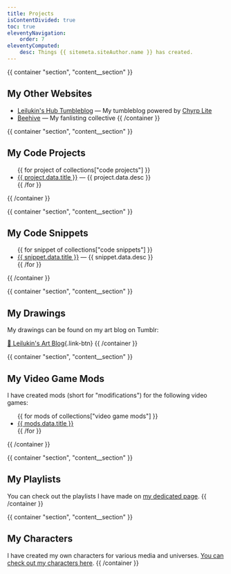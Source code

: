 ```yaml
---
title: Projects
isContentDivided: true
toc: true
eleventyNavigation:
    order: 7
eleventyComputed:
    desc: Things {{ sitemeta.siteAuthor.name }} has created.
---
```


{{ container "section", "content__section" }}
## My Other Websites
* [Leilukin's Hub Tumbleblog](https://tumbleblog.leilukin.com/) — My tumbleblog powered by [Chyrp Lite](https://chyrplite.net/)
* [Beehive](https://fan.leilukin.com/) — My fanlisting collective
{{ /container }}

{{ container "section", "content__section" }}
## My Code Projects
<ul>
    {{ for project of collections["code projects"] }}
    <li><a href="{{ project.url }}">{{ project.data.title }}</a> — {{ project.data.desc }}</li>
    {{ /for }}
</ul>
{{ /container }}

{{ container "section", "content__section" }}
## My Code Snippets
<ul>
    {{ for snippet of collections["code snippets"] }}
    <li><a href="{{ snippet.url }}">{{ snippet.data.title }}</a> — {{ snippet.data.desc }}</li>
    {{ /for }}
</ul>
{{ /container }}

{{ container "section", "content__section" }}
## My Drawings

My drawings can be found on my art blog on Tumblr:

[🎨 Leilukin's Art Blog](https://leilukinart.tumblr.com/){.link-btn}
{{ /container }}

{{ container "section", "content__section" }}
## My Video Game Mods

I have created mods (short for "modifications") for the following video games:
<ul>
    {{ for mods of collections["video game mods"] }}
    <li>
        <a href="{{ mods.url }}">{{ mods.data.title }}</a>
    </li>
    {{ /for }}
</ul>
{{ /container }}

{{ container "section", "content__section" }}
## My Playlists

You can check out the playlists I have made on [my dedicated page](./playlists/).
{{ /container }}

{{ container "section", "content__section" }}
## My Characters

I have created my own characters for various media and universes. [You can check out my characters here](https://www.notion.so/leilukin/Leilukin-s-Characters-b377e277f01b4474945e85cf4cb15ada?pvs=4).
{{ /container }}

